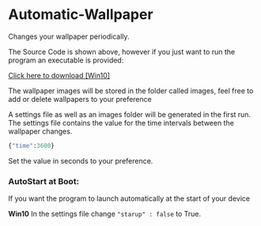 # Automatic-Wallpaper
Changes your wallpaper periodically.

The Source Code is shown above, however if you just want to run the program an executable is provided:

[Click here to download [Win10]](https://github.com/gtyson/Automatic-Wallpaper/releases/download/1.0/Automatic-Wallpaper.exe)

The wallpaper images will be stored in the folder called images, feel free to add or delete wallpapers to your preference

A settings file as well as an images folder will be generated in the first run.
The settings file contains the value for the time intervals between the wallpaper changes.
```python
{"time":3600}
```
Set the value in seconds to your preference.

### AutoStart at Boot:
If you want the program to launch automatically at the start of your device

**Win10**
In the settings file change ```"starup" : false``` to True.
